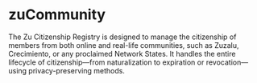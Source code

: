 # zuCommunity
The Zu Citizenship Registry is designed to manage the citizenship of members from both online and real-life communities, such as Zuzalu, Crecimiento, or any proclaimed Network States. It handles the entire lifecycle of citizenship—from naturalization to expiration or revocation—using privacy-preserving methods.
